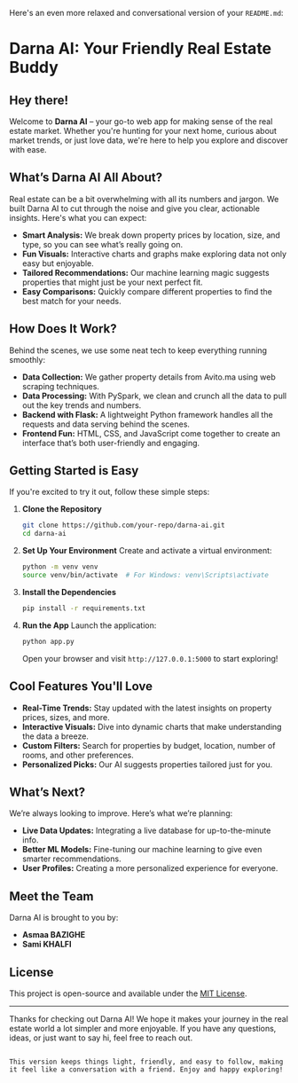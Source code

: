 Here's an even more relaxed and conversational version of your `README.md`:

# Darna AI: Your Friendly Real Estate Buddy

## Hey there!

Welcome to **Darna AI** – your go-to web app for making sense of the real estate market. Whether you're hunting for your next home, curious about market trends, or just love data, we're here to help you explore and discover with ease.

## What’s Darna AI All About?

Real estate can be a bit overwhelming with all its numbers and jargon. We built Darna AI to cut through the noise and give you clear, actionable insights. Here's what you can expect:

- **Smart Analysis:** We break down property prices by location, size, and type, so you can see what’s really going on.
- **Fun Visuals:** Interactive charts and graphs make exploring data not only easy but enjoyable.
- **Tailored Recommendations:** Our machine learning magic suggests properties that might just be your next perfect fit.
- **Easy Comparisons:** Quickly compare different properties to find the best match for your needs.

## How Does It Work?

Behind the scenes, we use some neat tech to keep everything running smoothly:

- **Data Collection:** We gather property details from Avito.ma using web scraping techniques.
- **Data Processing:** With PySpark, we clean and crunch all the data to pull out the key trends and numbers.
- **Backend with Flask:** A lightweight Python framework handles all the requests and data serving behind the scenes.
- **Frontend Fun:** HTML, CSS, and JavaScript come together to create an interface that’s both user-friendly and engaging.

## Getting Started is Easy

If you're excited to try it out, follow these simple steps:

1. **Clone the Repository**
   ```sh
   git clone https://github.com/your-repo/darna-ai.git
   cd darna-ai
   ```

2. **Set Up Your Environment**
   Create and activate a virtual environment:
   ```sh
   python -m venv venv
   source venv/bin/activate  # For Windows: venv\Scripts\activate
   ```

3. **Install the Dependencies**
   ```sh
   pip install -r requirements.txt
   ```

4. **Run the App**
   Launch the application:
   ```sh
   python app.py
   ```
   Open your browser and visit `http://127.0.0.1:5000` to start exploring!

## Cool Features You'll Love

- **Real-Time Trends:** Stay updated with the latest insights on property prices, sizes, and more.
- **Interactive Visuals:** Dive into dynamic charts that make understanding the data a breeze.
- **Custom Filters:** Search for properties by budget, location, number of rooms, and other preferences.
- **Personalized Picks:** Our AI suggests properties tailored just for you.

## What’s Next?

We’re always looking to improve. Here’s what we’re planning:
- **Live Data Updates:** Integrating a live database for up-to-the-minute info.
- **Better ML Models:** Fine-tuning our machine learning to give even smarter recommendations.
- **User Profiles:** Creating a more personalized experience for everyone.

## Meet the Team

Darna AI is brought to you by:
- **Asmaa BAZIGHE**
- **Sami KHALFI**

## License

This project is open-source and available under the [MIT License](LICENSE).

---

Thanks for checking out Darna AI! We hope it makes your journey in the real estate world a lot simpler and more enjoyable. If you have any questions, ideas, or just want to say hi, feel free to reach out.
```

This version keeps things light, friendly, and easy to follow, making it feel like a conversation with a friend. Enjoy and happy exploring!
